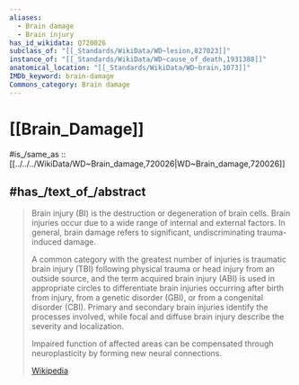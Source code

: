 ```yaml
---
aliases:
  - Brain damage
  - Brain injury
has_id_wikidata: Q720026
subclass_of: "[[_Standards/WikiData/WD~lesion,827023]]"
instance_of: "[[_Standards/WikiData/WD~cause_of_death,1931388]]"
anatomical_location: "[[_Standards/WikiData/WD~brain,1073]]"
IMDb_keyword: brain-damage
Commons_category: Brain damage
---
```


# [[Brain_Damage]] 

#is_/same_as :: [[../../../WikiData/WD~Brain_damage,720026|WD~Brain_damage,720026]] 

## #has_/text_of_/abstract 

> Brain injury (BI) is the destruction or degeneration of brain cells. 
> Brain injuries occur due to a wide range of internal and external factors. 
> In general, brain damage refers to significant, undiscriminating trauma-induced damage.
>
> A common category with the greatest number of injuries is traumatic brain injury (TBI) following physical trauma or head injury from an outside source, and the term acquired brain injury (ABI) is used in appropriate circles to differentiate brain injuries occurring after birth from injury, from a genetic disorder (GBI), or from a congenital disorder (CBI). Primary and secondary brain injuries identify the processes involved, while focal and diffuse brain injury describe the severity and localization.
>
> Impaired function of affected areas can be compensated through neuroplasticity by forming new neural connections.
>
> [Wikipedia](https://en.wikipedia.org/wiki/Brain%20injury) 

